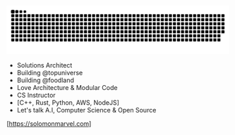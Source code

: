 ![game lol](https://raw.githubusercontent.com/louislam/louislam/output/github-contribution-grid-snake.svg)

- Solutions Architect
- Building @topuniverse
- Building @foodland
- Love Architecture & Modular Code
- CS Instructor
- [C++, Rust, Python, AWS, NodeJS]
- Let's talk A.I, Computer Science & Open Source

[https://solomonmarvel.com]
